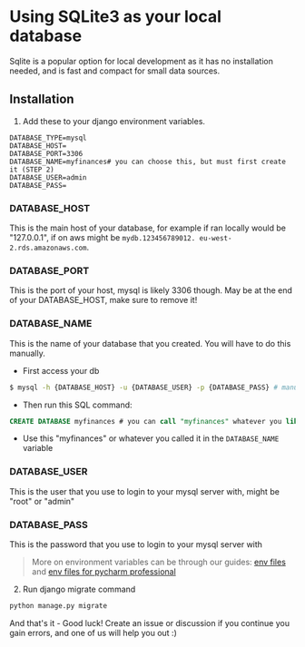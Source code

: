 # Using SQLite3 as your local database

Sqlite is a popular option for local development as it has no installation needed, and is fast and compact for small data sources.

## Installation

1. Add these to your django environment variables.

```dotenv
DATABASE_TYPE=mysql
DATABASE_HOST=
DATABASE_PORT=3306
DATABASE_NAME=myfinances# you can choose this, but must first create it (STEP 2)
DATABASE_USER=admin
DATABASE_PASS=
```

### DATABASE_HOST

This is the main host of your database, for example if ran locally would be "127.0.0.1", if on aws might be `mydb.123456789012.
eu-west-2.rds.amazonaws.com`.

### DATABASE_PORT

This is the port of your host, mysql is likely 3306 though. May be at the end of your DATABASE_HOST, make sure to remove it!

### DATABASE_NAME

This is the name of your database that you created. You will have to do this manually.

- First access your db

```bash
$ mysql -h {DATABASE_HOST} -u {DATABASE_USER} -p {DATABASE_PASS} # manually fill out the values in brackets {}
```

- Then run this SQL command:

```sql
CREATE DATABASE myfinances # you can call "myfinances" whatever you like
```

- Use this "myfinances" or whatever you called it in the `DATABASE_NAME` variable

### DATABASE_USER

This is the user that you use to login to your mysql server with, might be "root" or "admin"

### DATABASE_PASS

This is the password that you use to login to your mysql server with

> More on environment variables can be through our guides: [env files](getting-setup/other-environments/env-variables) and
[env files for pycharm professional](getting-setup/pycharm/env-variables)

2. Run django migrate command

```bash
python manage.py migrate
```

And that's it - Good luck! Create an issue or discussion if you continue you gain errors, and one of us will help you out :)